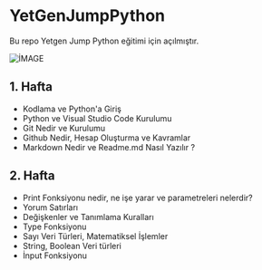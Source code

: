 # YetGenJumpPython
Bu repo Yetgen Jump Python eğitimi için açılmıştır.


![İMAGE](https://yetkingencler.com/wp-content/uploads/2022/06/2-e1655718809102.png)


## 1. Hafta

 - Kodlama ve Python'a Giriş
 - Python ve Visual Studio Code Kurulumu
 - Git Nedir ve Kurulumu
 - Github Nedir, Hesap Oluşturma ve Kavramlar
 - Markdown Nedir ve Readme.md Nasıl Yazılır ?


 ## 2. Hafta 
 - Print Fonksiyonu nedir, ne işe yarar ve parametreleri nelerdir?
 - Yorum Satırları
 - Değişkenler ve Tanımlama Kuralları
 - Type Fonksiyonu
 - Sayı Veri Türleri, Matematiksel İşlemler
 - String, Boolean Veri türleri
 - İnput Fonksiyonu